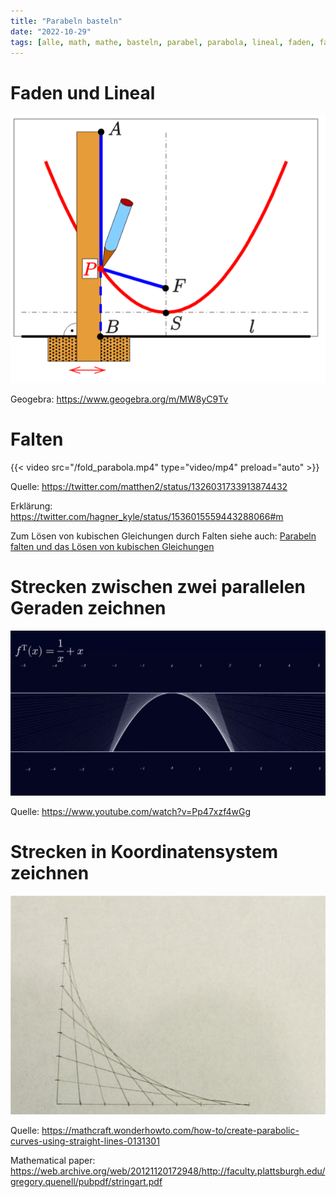 ```yaml
---
title: "Parabeln basteln"
date: "2022-10-29"
tags: [alle, math, mathe, basteln, parabel, parabola, lineal, faden, falten, folding, strecke, line, straight_line, gerade, zeichnen, cubic, kubische_gleichungen, kubisch] 
---
```

# Faden und Lineal

![images/Parabel-Faden-Lineal.png](images/Parabel-Faden-Lineal.png)

Geogebra: https://www.geogebra.org/m/MW8yC9Tv

# Falten

{{< video src="/fold_parabola.mp4" type="video/mp4" preload="auto" >}}

Quelle: https://twitter.com/matthen2/status/1326031733913874432

Erklärung: https://twitter.com/hagner_kyle/status/1536015559443288066#m

Zum Lösen von kubischen Gleichungen durch Falten siehe auch: [Parabeln falten und das Lösen von kubischen Gleichungen](Parabeln_falten_und_das_Lösen_von_kubischen_Gleichungen.md)

# Strecken zwischen zwei parallelen Geraden zeichnen

![images/Parabel_gerade_Strecken.png](images/Parabel_gerade_Strecken.png)

Quelle: https://www.youtube.com/watch?v=Pp47xzf4wGg

# Strecken in Koordinatensystem zeichnen

![create-parabolic-curves-using-straight-lines.w1456.jpg](images/create-parabolic-curves-using-straight-lines.w1456.jpg)

Quelle: https://mathcraft.wonderhowto.com/how-to/create-parabolic-curves-using-straight-lines-0131301

Mathematical paper: https://web.archive.org/web/20121120172948/http://faculty.plattsburgh.edu/gregory.quenell/pubpdf/stringart.pdf
